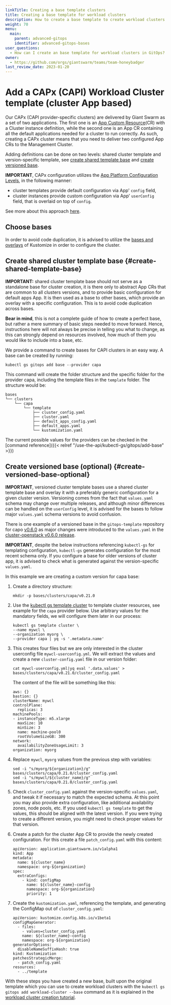 ```yaml
---
linkTitle: Creating a base template clusters
title: Creating a base template for workload clusters
description: How to create a base template to create workload clusters with different configurations.
weight: 70
menu:
  main:
    parent: advanced-gitops
    identifier: advanced-gitops-bases
user_questions:
  - How can I create an base template for workload clusters in GitOps?
owner:
  - https://github.com/orgs/giantswarm/teams/team-honeybadger
last_review_date: 2023-01-20
---
```


# Add a CAPx (CAPI) Workload Cluster template (cluster App based)

Our CAPx (CAPI provider-specific clusters) are delivered by Giant Swarm as a set of two applications. The first one is an [App Custom Resource](https://docs.giantswarm.io/platform-overview/app-platform/)(CR) with a Cluster instance definition, while the second one is an App CR containing all the default applications needed for a cluster to run correctly. As such, creating a CAPx cluster means that you need to deliver two configured App CRs to the Management Cluster.

Adding definitions can be done on two levels: shared cluster template and version-specific template, see
[create shared template base](#create-shared-template-base) and [create versioned base](#create-versioned-base-optional).


**IMPORTANT**, CAPx configuration utilizes the
[App Platform Configuration Levels](/getting-started/app-platform/app-configuration/#levels),
in the following manner:

- cluster templates provide default configuration via App' `config` field,
- cluster instances provide custom configuration via App' `userConfig` field, that is overlaid on top of `config`.

See more about this approach [here](https://github.com/giantswarm/rfc/tree/main/merging-configmaps-gitops).

## Choose bases

In order to avoid code duplication, it is advised to utilize the
[bases and overlays](https://kubernetes.io/docs/tasks/manage-kubernetes-objects/kustomization/#bases-and-overlays)
of Kustomize in order to configure the cluster.

## Create shared cluster template base {#create-shared-template-base}

**IMPORTANT:** shared cluster template base should not serve as a standalone base for cluster creation, it is there only to abstract
App CRs that are common to all clusters versions, and to provide basic configuration for default apps App.
It is then used as a base to other bases, which provide an overlay with a specific configuration. This is to avoid
code duplication across bases.

**Bear in mind**, this is not a complete guide of how to create a perfect base, but rather a mere summary of basic
steps needed to move forward. Hence, instructions here will not always be precise in telling you what to change,
as this can strongly depend on resources involved, how much of them you would like to include into a base, etc.

We provide a command to create bases for CAPI clusters in an easy way. A base can be created by running:

```nohighlight
kubectl gs gitops add base --provider capa
```

This command will create the folder structure and the specific folder for the provider capa, including the template files in the `template` folder. The structure would be:

```nohighlight
bases
└── clusters
    └── capa
        └── template
            ├── cluster_config.yaml
            ├── cluster.yaml
            ├── default_apps_config.yaml
            ├── default_apps.yaml
            └── kustomization.yaml
```

The current possible values for the providers can be checked in the [command reference]({{< relref "/use-the-api/kubectl-gs/gitops/add-base" >}})

## Create versioned base (optional) {#create-versioned-base-optional}

**IMPORTANT**, versioned cluster template bases use a shared cluster template base and overlay it with a preferably generic configuration for a given cluster version. Versioning comes from the fact that `values.yaml` schema may change over multiple releases, and although minor differences can be handled on the `userConfig` level, it is advised for the bases to follow major `values.yaml` schema versions to avoid confusion.

There is one example of a versioned base in the `gitops-template` repository for capo [v0.6.0](https://github.com/giantswarm/gitops-template/tree/main/bases/clusters/capo/>=v0.6.0) as major changes were introduced to the `values.yaml` in the [cluster-openstack v0.6.0 release](https://github.com/giantswarm/cluster-openstack/releases/tag/v0.6.0).

**IMPORTANT**, despite the below instructions referencing `kubectl-gs` for templating configuration, `kubectl-gs` generates configuration for the most recent schema only. If you configure a base for older versions of cluster app, it is advised to check what is generated against the version-specific `values.yaml`.

In this example we are creating a custom version for capa base:

1. Create a directory structure:

    ```nohighlight
    mkdir -p bases/clusters/capa/v0.21.0
    ```

1. Use the [kubectl gs template cluster](/use-the-api/kubectl-gs/template-cluster/) to template
cluster resources, see example for the `capa` provider below. Use arbitrary values for the mandatory fields, we
will configure them later in our process:

    ```nohighlight
    kubectl gs template cluster \
    --name mywcl \
    --organization myorg \
    --provider capa | yq -s '.metadata.name' 
    ```

1. This creates four files but we are only interested in the cluster userconfig file `mywcl-userconfig.yml`. We will extract the values and create a new `cluster-config.yaml` file in our version folder:

    ```nohighlight
    cat mywcl-userconfig.yml|yq eval '.data.values' > bases/clusters/capa/v0.21.0/cluster_config.yaml
    ```

    The content of the file will be something like this:

    ```nohighlight
    aws: {}
    bastion: {}
    clusterName: mywcl
    controlPlane:
      replicas: 3
    machinePools:
    - instanceType: m5.xlarge
      maxSize: 10
      minSize: 3
      name: machine-pool0
      rootVolumeSizeGB: 300
    network:
      availabilityZoneUsageLimit: 3
    organization: myorg
    ```

1. Replace `mywcl`, `myorg` values from the previous step with variables:

    ```nohighlight
    sed -i "s/myorg/${organization}/g" bases/clusters/capa/0.21.0/cluster_config.yaml
    sed -i "s/mywcl/${cluster_name}/g" bases/clusters/capa/0.21.0/cluster_config.yaml
    ```

1. Check `cluster_config.yaml` against the version-specific `values.yaml`, and tweak it if necessary to match the
expected schema. At this point you may also provide extra configuration, like additional availability zones, node
pools, etc. If you used `kubectl gs template` to get the values, this should be aligned with the latest version. If you were trying to create a different version, you might need to check proper values for that version.

1. Create a patch for the cluster App CR to provide the newly created configuration. For this create a file `patch_config.yaml` with this content:

    ```nohighlight
    apiVersion: application.giantswarm.io/v1alpha1
    kind: App
    metadata:
      name: ${cluster_name}
      namespace: org-${organization}
    spec:
      extraConfigs:
        - kind: configMap
          name: ${cluster_name}-config
          namespace: org-${organization}
          priority: 1
    ```

1. Create the `kustomization.yaml`, referencing the template, and generating the ConfigMap out of `cluster_config.yaml`:

    ```nohighlight
    apiVersion: kustomize.config.k8s.io/v1beta1
    configMapGenerator:
      - files:
        - values=cluster_config.yaml
        name: ${cluster_name}-config
        namespace: org-${organization}
    generatorOptions:
      disableNameSuffixHash: true
    kind: Kustomization
    patchesStrategicMerge:
      - patch_config.yaml
    resources:
      - ../template
    ```

With these steps you have created a new base, built upon the original template which you can use to create workload clusters with the `kubectl gs gitops add workload-cluster --base` command as it is explained in the [workload cluster creation tutorial](/advanced/gitops/manage-workload-clusters/#managing-workload-clusters).
